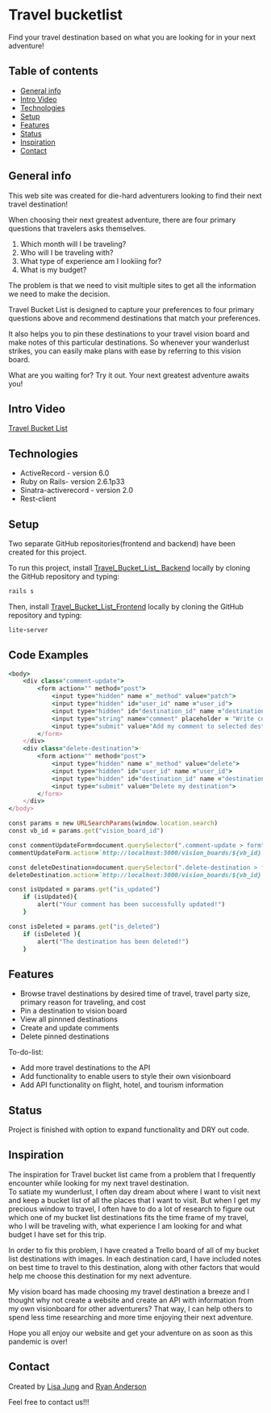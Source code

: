 # Travel bucketlist
Find your travel destination based on what you are looking for in your next adventure!

## Table of contents
* [General info](#general-info)
* [Intro Video](#intro-video)
* [Technologies](#technologies)
* [Setup](#setup)
* [Features](#features)
* [Status](#status)
* [Inspiration](#inspiration)
* [Contact](#contact)

## General info
This web site was created for die-hard adventurers looking to find their next travel destination! 

When choosing their next greatest adventure, there are four primary questions that travelers asks themselves.
1. Which month will I be traveling? 
2. Who will I be traveling with? 
3. What type of experience am I lookiing for? 
4. What is my budget?

The problem is that we need to visit multiple sites to get all the information we need to make the decision. 

Travel Bucket List is designed to capture your preferences to four primary questions above and recommend destinations that match your preferences.

It also helps you to pin these destinations to your travel vision board and make notes of this particular destinations. So whenever your wanderlust strikes, you can easily  make plans with ease by referring to this vision board. 

What are you waiting for? Try it out. Your next greatest adventure awaits you!

## Intro Video
[Travel Bucket List](https://youtu.be/KV5bsrSIDKw)

## Technologies
* ActiveRecord - version 6.0
* Ruby on Rails- version 2.6.1p33
* Sinatra-activerecord - version 2.0
* Rest-client 

## Setup
Two separate GitHub repositories(frontend and backend) have been created for this project.

To run this project, install [Travel_Bucket_List_ Backend](https://github.com/LisaHJung/Travel_Bucket_List_Backend) locally by cloning the GitHub repository and typing:
```ruby
rails s
```
Then, install [Travel_Bucket_List_Frontend](https://github.com/LisaHJung/Travel_Bucket_List_Frontend) locally by cloning the GitHub repository and typing:
```ruby
lite-server
```

## Code Examples
```ruby
<body>
    <div class="comment-update">
        <form action="" method="post">
            <input type="hidden" name ="_method" value="patch">
            <input type="hidden" id="user_id" name ="user_id">
            <input type="hidden" id="destination_id" name ="destination_id">
            <input type="string" name="comment" placeholder = "Write comment here">
            <input type="submit" value="Add my comment to selected destination">
        </form>
    </div>
    <div class="delete-destination">
        <form action="" method="post">
            <input type="hidden" name ="_method" value="delete">
            <input type="hidden" id="user_id" name ="user_id">
            <input type="hidden" id="destination_id" name ="destination_id">
            <input type="submit" value="Delete my destination">
        </form>
    </div>
</body>
```

```ruby
const params = new URLSearchParams(window.location.search)
const vb_id = params.get("vision_board_id")

const commentUpdateForm=document.querySelector(".comment-update > form")
commentUpdateForm.action=`http://localhost:3000/vision_boards/${vb_id}`

const deleteDestination=document.querySelector(".delete-destination > form")
deleteDestination.action=`http://localhost:3000/vision_boards/${vb_id}`

const isUpdated = params.get("is_updated")
    if (isUpdated){
        alert("Your comment has been successfully updated!")
    }

const isDeleted = params.get("is_deleted")
    if (isDeleted ){
        alert("The destination has been deleted!")
    }
```

## Features
* Browse travel destinations by desired time of travel, travel party size, primary reason for traveling, and cost
* Pin a destination to vision board
* View all pinnned destinations
* Create and update comments
* Delete pinned destinations

To-do-list:
* Add more travel destinations to the API 
* Add functionality to enable users to style their own visionboard
* Add API functionality on flight, hotel, and tourism information

## Status
Project is finished with option to expand functionality and DRY out code. 

## Inspiration
The inspiration for Travel bucket list came from a problem that I frequently encounter while looking for my next travel destination.  
To satiate my wunderlust, I often day dream about where I want to visit next and keep a bucket list of all the places that I want to visit. 
But when I get my precious window to travel, I often have to do a lot of research to figure out which one of my bucket list destinations fits the time frame of my travel, who I will be traveling with, what experience I am looking for and what budget I have set for this trip. 

In order to fix this problem, I have created a Trello board of all of my bucket list destinations with images. In each destination card, I have included notes on best time to travel to this destination, along with other factors that would help me choose this destination for my next adventure. 

My vision board has made choosing my travel destination a breeze and I thought why not create a website and create an API with information from my own visionboard for other adventurers? That way, I can help others to spend less time researching and more time enjoying their next adventure.

Hope you all enjoy our website and get your adventure on as soon as this pandemic is over!


## Contact
Created by [Lisa Jung](https://www.linkedin.com/in/lisa-jung-23304b53/) and [Ryan Anderson]()

Feel free to contact us!!! 

